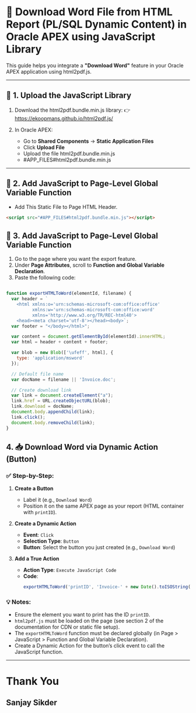 # 📄 Download Word File from HTML Report (PL/SQL Dynamic Content) in Oracle APEX using JavaScript Library

This guide helps you integrate a **"Download Word"** feature in your Oracle APEX application using html2pdf.js.

---

## 📁 1. Upload the JavaScript Library

1. Download the html2pdf.bundle.min.js library:
   👉 https://ekoopmans.github.io/html2pdf.js/

3. In Oracle APEX:
   - Go to **Shared Components** → **Static Application Files**
   - Click **Upload File**
   - Upload the file html2pdf.bundle.min.js
   - #APP_FILES#html2pdf.bundle.min.js

---
## 🧠 2. Add JavaScript to Page-Level Global Variable Function

 - Add This Static File to Page HTML Header.
```HTML Header
<script src="#APP_FILES#html2pdf.bundle.min.js"></script>
```

## 🧠 3. Add JavaScript to Page-Level Global Variable Function

1. Go to the page where you want the export feature.
2. Under **Page Attributes**, scroll to **Function and Global Variable Declaration**.
3. Paste the following code:

```javascript

function exportHTMLToWord(elementId, filename) {
  var header = `
    <html xmlns:o='urn:schemas-microsoft-com:office:office' 
          xmlns:w='urn:schemas-microsoft-com:office:word' 
          xmlns='http://www.w3.org/TR/REC-html40'>
    <head><meta charset='utf-8'></head><body>`;
  var footer = "</body></html>";

  var content = document.getElementById(elementId).innerHTML;
  var html = header + content + footer;

  var blob = new Blob(['\ufeff', html], {
    type: 'application/msword'
  });

  // Default file name
  var docName = filename || 'Invoice.doc';

  // Create download link
  var link = document.createElement("a");
  link.href = URL.createObjectURL(blob);
  link.download = docName;
  document.body.appendChild(link);
  link.click();
  document.body.removeChild(link);
}


```

## 4. 📥 Download Word via Dynamic Action (Button)

### ✅ Step-by-Step:

1. **Create a Button**
   - Label it (e.g., `Download Word`)
   - Position it on the same APEX page as your report (HTML container with `printID`).

2. **Create a Dynamic Action**
   - **Event**: `Click`
   - **Selection Type**: `Button`
   - **Button**: Select the button you just created (e.g., `Download Word`)

3. **Add a True Action**
   - **Action Type**: `Execute JavaScript Code`
   - **Code**:
     ```javascript
     exportHTMLToWord('printID', 'Invoice-' + new Date().toISOString().slice(0,10) + '.doc');

     ```

### 💡 Notes:
- Ensure the element you want to print has the ID `printID`.
- `html2pdf.js` must be loaded on the page (see section 2 of the documentation for CDN or static file setup).
- The `exportHTMLToWord` function must be declared globally (in Page > JavaScript > Function and Global Variable Declaration).
- Create a Dynamic Action for the button’s click event to call the JavaScript function.

---


# Thank You
## Sanjay Sikder
